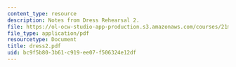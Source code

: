 ```yaml
---
content_type: resource
description: Notes from Dress Rehearsal 2.
file: https://ol-ocw-studio-app-production.s3.amazonaws.com/courses/21m-873-theater-arts-topics-suburbia-january-iap-2008/bc9f5b803b61c919ee07f506324e12df_dress2.pdf
file_type: application/pdf
resourcetype: Document
title: dress2.pdf
uid: bc9f5b80-3b61-c919-ee07-f506324e12df
---
```

